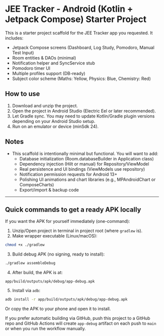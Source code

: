 # JEE Tracker - Android (Kotlin + Jetpack Compose) Starter Project

This is a starter project scaffold for the JEE Tracker app you requested. It includes:
- Jetpack Compose screens (Dashboard, Log Study, Pomodoro, Manual Test Input)
- Room entities & DAOs (minimal)
- Notification helper and SyncService stub
- Pomodoro timer UI
- Multiple profiles support (DB-ready)
- Subject color scheme (Maths: Yellow, Physics: Blue, Chemistry: Red)

## How to use
1. Download and unzip the project.
2. Open the project in Android Studio (Electric Eel or later recommended).
3. Let Gradle sync. You may need to update Kotlin/Gradle plugin versions depending on your Android Studio setup.
4. Run on an emulator or device (minSdk 24).

## Notes
- This scaffold is intentionally minimal but functional. You will want to add:
  - Database initialization (Room.databaseBuilder in Application class)
  - Dependency injection (Hilt or manual) for Repository/ViewModel
  - Real persistence and UI bindings (ViewModels use repository)
  - Notification permission requests for Android 13+
  - Polishing UI animations and chart libraries (e.g., MPAndroidChart or ComposeCharts)
  - Export/import & backup code


---

## Quick commands to get a ready APK locally

If you want the APK for yourself immediately (one-command):

1. Unzip/Open project in terminal in project root (where `gradlew` is).
2. Make wrapper executable (Linux/macOS):

```bash
chmod +x ./gradlew
```

3. Build debug APK (no signing, ready to install):

```bash
./gradlew assembleDebug
```

4. After build, the APK is at:

```
app/build/outputs/apk/debug/app-debug.apk
```

5. Install via `adb`:

```bash
adb install -r app/build/outputs/apk/debug/app-debug.apk
```

Or copy the APK to your phone and open it to install.


If you prefer automatic building via GitHub, push this project to a GitHub repo and GitHub Actions will create `app-debug` artifact on each push to `main` or when you run the workflow manually.
